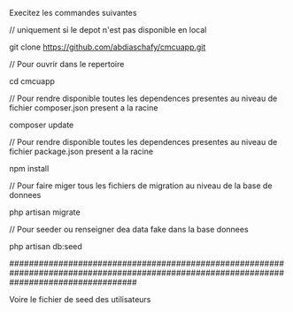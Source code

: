 Execitez les commandes suivantes

// uniquement si le depot n'est pas disponible en local

git clone https://github.com/abdiaschafy/cmcuapp.git

// Pour ouvrir dans le repertoire

cd cmcuapp

// Pour rendre disponible toutes les dependences presentes au niveau de fichier composer.json present a la racine

composer update

// Pour rendre disponible toutes les dependences presentes au niveau de fichier package.json present a la racine

npm install

// Pour faire miger tous les fichiers de migration au niveau de la base de donnees

php artisan migrate

// Pour seeder ou renseigner dea data fake dans la base donnees 

php artisan db:seed

##########################################################################################################################################

Voire le fichier de seed des utilisateurs 
